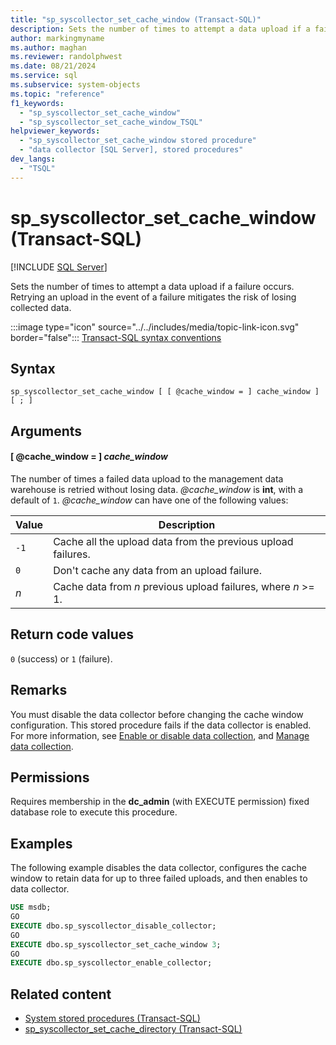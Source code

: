 ```yaml
---
title: "sp_syscollector_set_cache_window (Transact-SQL)"
description: Sets the number of times to attempt a data upload if a failure occurs.
author: markingmyname
ms.author: maghan
ms.reviewer: randolphwest
ms.date: 08/21/2024
ms.service: sql
ms.subservice: system-objects
ms.topic: "reference"
f1_keywords:
  - "sp_syscollector_set_cache_window"
  - "sp_syscollector_set_cache_window_TSQL"
helpviewer_keywords:
  - "sp_syscollector_set_cache_window stored procedure"
  - "data collector [SQL Server], stored procedures"
dev_langs:
  - "TSQL"
---
```

# sp_syscollector_set_cache_window (Transact-SQL)

[!INCLUDE [SQL Server](../../includes/applies-to-version/sqlserver.md)]

Sets the number of times to attempt a data upload if a failure occurs. Retrying an upload in the event of a failure mitigates the risk of losing collected data.

:::image type="icon" source="../../includes/media/topic-link-icon.svg" border="false"::: [Transact-SQL syntax conventions](../../t-sql/language-elements/transact-sql-syntax-conventions-transact-sql.md)

## Syntax

```syntaxsql
sp_syscollector_set_cache_window [ [ @cache_window = ] cache_window ]
[ ; ]
```

## Arguments

#### [ @cache_window = ] *cache_window*

The number of times a failed data upload to the management data warehouse is retried without losing data. *@cache_window* is **int**, with a default of `1`. *@cache_window* can have one of the following values:

| Value | Description |
| --- | --- |
| `-1` | Cache all the upload data from the previous upload failures. |
| `0` | Don't cache any data from an upload failure. |
| *n* | Cache data from *n* previous upload failures, where *n* >= 1. |

## Return code values

`0` (success) or `1` (failure).

## Remarks

You must disable the data collector before changing the cache window configuration. This stored procedure fails if the data collector is enabled. For more information, see [Enable or disable data collection](../data-collection/enable-or-disable-data-collection.md), and [Manage data collection](../data-collection/manage-data-collection.md).

## Permissions

Requires membership in the **dc_admin** (with EXECUTE permission) fixed database role to execute this procedure.

## Examples

The following example disables the data collector, configures the cache window to retain data for up to three failed uploads, and then enables to data collector.

```sql
USE msdb;
GO
EXECUTE dbo.sp_syscollector_disable_collector;
GO
EXECUTE dbo.sp_syscollector_set_cache_window 3;
GO
EXECUTE dbo.sp_syscollector_enable_collector;
```

## Related content

- [System stored procedures (Transact-SQL)](system-stored-procedures-transact-sql.md)
- [sp_syscollector_set_cache_directory (Transact-SQL)](sp-syscollector-set-cache-directory-transact-sql.md)

